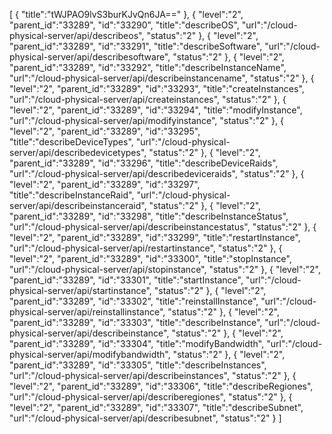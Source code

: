 [
	{
		"title":"tWJPAO9lvS3burKJvQn6JA=="
	},
	{
		"level":"2",
		"parent_id":"33289",
		"id":"33290",
		"title":"describeOS",
		"url":"/cloud-physical-server/api/describeos",
		"status":"2"
	},
	{
		"level":"2",
		"parent_id":"33289",
		"id":"33291",
		"title":"describeSoftware",
		"url":"/cloud-physical-server/api/describesoftware",
		"status":"2"
	},
	{
		"level":"2",
		"parent_id":"33289",
		"id":"33292",
		"title":"describeInstanceName",
		"url":"/cloud-physical-server/api/describeinstancename",
		"status":"2"
	},
	{
		"level":"2",
		"parent_id":"33289",
		"id":"33293",
		"title":"createInstances",
		"url":"/cloud-physical-server/api/createinstances",
		"status":"2"
	},
	{
		"level":"2",
		"parent_id":"33289",
		"id":"33294",
		"title":"modifyInstance",
		"url":"/cloud-physical-server/api/modifyinstance",
		"status":"2"
	},
	{
		"level":"2",
		"parent_id":"33289",
		"id":"33295",
		"title":"describeDeviceTypes",
		"url":"/cloud-physical-server/api/describedevicetypes",
		"status":"2"
	},
	{
		"level":"2",
		"parent_id":"33289",
		"id":"33296",
		"title":"describeDeviceRaids",
		"url":"/cloud-physical-server/api/describedeviceraids",
		"status":"2"
	},
	{
		"level":"2",
		"parent_id":"33289",
		"id":"33297",
		"title":"describeInstanceRaid",
		"url":"/cloud-physical-server/api/describeinstanceraid",
		"status":"2"
	},
	{
		"level":"2",
		"parent_id":"33289",
		"id":"33298",
		"title":"describeInstanceStatus",
		"url":"/cloud-physical-server/api/describeinstancestatus",
		"status":"2"
	},
	{
		"level":"2",
		"parent_id":"33289",
		"id":"33299",
		"title":"restartInstance",
		"url":"/cloud-physical-server/api/restartinstance",
		"status":"2"
	},
	{
		"level":"2",
		"parent_id":"33289",
		"id":"33300",
		"title":"stopInstance",
		"url":"/cloud-physical-server/api/stopinstance",
		"status":"2"
	},
	{
		"level":"2",
		"parent_id":"33289",
		"id":"33301",
		"title":"startInstance",
		"url":"/cloud-physical-server/api/startinstance",
		"status":"2"
	},
	{
		"level":"2",
		"parent_id":"33289",
		"id":"33302",
		"title":"reinstallInstance",
		"url":"/cloud-physical-server/api/reinstallinstance",
		"status":"2"
	},
	{
		"level":"2",
		"parent_id":"33289",
		"id":"33303",
		"title":"describeInstance",
		"url":"/cloud-physical-server/api/describeinstance",
		"status":"2"
	},
	{
		"level":"2",
		"parent_id":"33289",
		"id":"33304",
		"title":"modifyBandwidth",
		"url":"/cloud-physical-server/api/modifybandwidth",
		"status":"2"
	},
	{
		"level":"2",
		"parent_id":"33289",
		"id":"33305",
		"title":"describeInstances",
		"url":"/cloud-physical-server/api/describeinstances",
		"status":"2"
	},
	{
		"level":"2",
		"parent_id":"33289",
		"id":"33306",
		"title":"describeRegiones",
		"url":"/cloud-physical-server/api/describeregiones",
		"status":"2"
	},
	{
		"level":"2",
		"parent_id":"33289",
		"id":"33307",
		"title":"describeSubnet",
		"url":"/cloud-physical-server/api/describesubnet",
		"status":"2"
	}
]